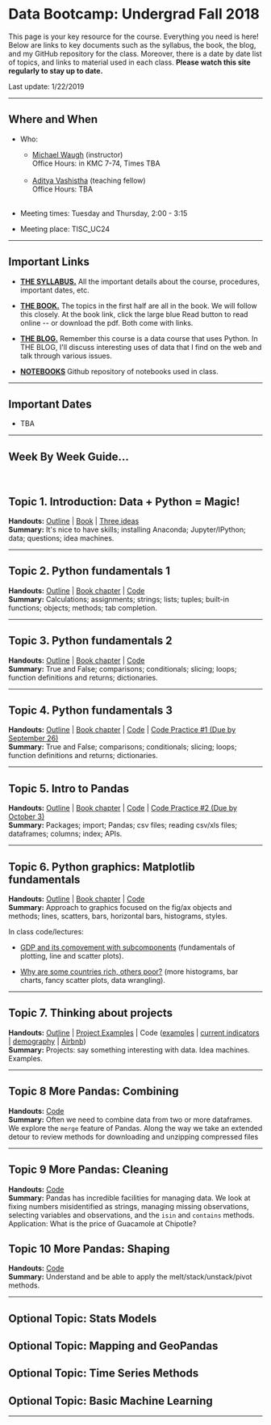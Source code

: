 # Data Bootcamp: Undergrad Fall 2018

This page is your key resource for the course. Everything you need is here! Below are links to key documents such as the syllabus, the book, the blog, and my GitHub repository for the class. Moreover, there is a date by date list of topics, and links to material used in each class. **Please watch this site regularly to stay up to date.**

Last update: 1/22/2019

---

## Where and When
- Who:
  - [Michael Waugh](mailto:bzweig@stern.nyu.edu)  (instructor)<br>
       Office Hours: in KMC 7-74, Times TBA <br>
       <br>
   - [Aditya Vashistha](mailto:aav331@stern.nyu.edu) (teaching fellow)<br>
        Office Hours: TBA <br>
        <br>

- Meeting times: Tuesday and Thursday, 2:00 - 3:15

- Meeting place: TISC_UC24

---
## Important Links
- **[THE SYLLABUS.](https://github.com/nyusterndatabootcamp/NYU-Data-Bootcamp/blob/master/DataBootcamp_Syllabus_UG_F18.pdf)** All the important details about the course, procedures, important dates, etc.

- **[THE BOOK.](https://nyudatabootcamp.gitbook.io/thebook/)**  The topics in the first half are all in the book. We will follow this closely. At the book link, click the large blue Read button to read online -- or download the pdf.  Both come with links.

- **[THE BLOG.](undergrad_spring_2019_blog.md)** Remember this course is a data course that uses Python. In THE BLOG, I'll discuss interesting uses of data that I find on the web and talk through various issues.

- **[NOTEBOOKS](https://github.com/nyusterndatabootcamp/notebooks/tree/master/book_notebooks)** Github repository of notebooks used in class.

---
## Important Dates

- TBA
---

## Week By Week Guide...

<br>

## Topic 1.  Introduction: Data + Python = Magic!

**Handouts:**  [Outline](https://github.com/nyusterndatabootcamp/teaching_materials/blob/master/documents/bootcamp_topic_intro.pdf) | [Book](https://nyudatabootcamp.gitbook.io/thebook) | [Three ideas](https://github.com/nyusterndatabootcamp/teaching_materials/blob/master/documents/bootcamp_3ideas.pdf) <br>
**Summary:**  It's nice to have skills; installing Anaconda; Jupyter/IPython; data; questions; idea machines.

---

## Topic 2.  Python fundamentals 1

**Handouts:**  [Outline](https://github.com/nyusterndatabootcamp/teaching_materials/blob/master/documents/bootcamp_topic_pyfun1.pdf) | [Book chapter](https://nyudatabootcamp.gitbook.io/thebook/py-fun1) | [Code](https://github.com/nyusterndatabootcamp/notebooks/blob/master/book_notebooks/python_fundamentals_one.ipynb) <br>
**Summary:**  Calculations; assignments; strings; lists; tuples; built-in functions; objects; methods; tab completion.

---
## Topic 3.  Python fundamentals 2

**Handouts:**  [Outline](https://github.com/nyusterndatabootcamp/teaching_materials/blob/master/documents/bootcamp_topic_pyfun2.pdf) | [Book chapter](https://nyudatabootcamp.gitbook.io/thebook/py-fun2) | [Code](https://github.com/nyusterndatabootcamp/notebooks/blob/master/book_notebooks/python_fundamentals_two.ipynb)<br>
**Summary:**  True and False; comparisons; conditionals; slicing; loops; function definitions and returns; dictionaries.

---

## Topic 4.  Python fundamentals 3

**Handouts:**  [Outline](https://github.com/nyusterndatabootcamp/teaching_materials/blob/master/documents/bootcamp_topic_pyfun2.pdf) | [Book chapter](https://nyudatabootcamp.gitbook.io/thebook/py-fun2) | [Code](https://github.com/nyusterndatabootcamp/notebooks/blob/master/book_notebooks/python_fundamentals_two.ipynb) | [Code Practice #1 (Due by September 26)](https://github.com/nyusterndatabootcamp/teaching_materials/blob/master/documents/bootcamp_practice_1.pdf) <br>
**Summary:**  True and False; comparisons; conditionals; slicing; loops; function definitions and returns; dictionaries.

---

## Topic 5.  Intro to Pandas
**Handouts:**  [Outline](https://github.com/nyusterndatabootcamp/teaching_materials/blob/master/documents/bootcamp_topic_pandas-input.pdf) | [Book chapter](https://nyudatabootcamp.gitbooks.io/data-bootcamp/content/pandas-intro.html) | [Code](https://github.com/nyusterndatabootcamp/notebooks/blob/master/book_notebooks/intro_to_pandas.ipynb) | [Code Practice #2 (Due by October 3)](https://github.com/nyusterndatabootcamp/teaching_materials/blob/master/documents/bootcamp_practice_2.pdf) <br>
**Summary:**  Packages; import; Pandas; csv files; reading csv/xls files; dataframes; columns; index; APIs.

---

## Topic 6.  Python graphics:  Matplotlib fundamentals
**Handouts:**  [Outline](https://github.com/nyusterndatabootcamp/teaching_materials/blob/master/documents/bootcamp_topic_graphics.pdf) | [Book chapter](https://nyudatabootcamp.gitbook.io/thebook/graphs1) | [Code](https://github.com/nyusterndatabootcamp/notebooks/blob/master/book_notebooks/intro_to_matplotlib.ipynb) <br>
**Summary:**  Approach to graphics focused on the fig/ax objects and methods; lines, scatters, bars, horizontal bars, histograms, styles.

In class code/lectures:

- [GDP and its comovement with subcomponents](https://github.com/mwaugh0328/Data_Bootcamp_Fall_2017/blob/master/data_bootcamp_1023/intro_matplotlib.ipynb) (fundamentals of plotting, line and scatter plots).

- [Why are some countries rich, others poor?](https://github.com/mwaugh0328/Data_Bootcamp_Fall_2017/tree/master/data_bootcamp_1030) (more histograms, bar charts, fancy scatter plots, data wrangling).

---

## Topic 7.  Thinking about projects
**Handouts:** [Outline](https://github.com/nyusterndatabootcamp/teaching_materials/blob/master/documents/bootcamp_project_turnin.pdf) | [Project Examples](https://github.com/NYUDataBootcamp/Materials/blob/master/Documents/bootcamp_project_examples.pdf) | Code ([examples](https://github.com/nyusterndatabootcamp/notebooks/blob/master/book_notebooks/bootcamp_examples.ipynb) | [current indicators](https://github.com/nyusterndatabootcamp/notebooks/blob/master/book_notebooks/bootcamp_indicators.ipynb) | [demography](https://github.com/NYUDataBootcamp/Lab/blob/master/UN_demography.ipynb) | [Airbnb](https://github.com/NYUDataBootcamp/Lab/blob/master/Airbnb_experiments_Chase.ipynb)) <br>
**Summary:**  Projects:  say something interesting with data.  Idea machines. Examples.

---

## Topic 8  More Pandas: Combining
 **Handouts:** [Code](https://github.com/mwaugh0328/Data_Bootcamp_Fall_2017/tree/master/data_bootcamp_1113) <br>
**Summary:**  Often we need to combine data from two or more dataframes. We explore the `merge` feature of Pandas. Along the way we take an extended detour to review methods for downloading and unzipping compressed files

---

## Topic 9 More Pandas: Cleaning

 **Handouts:**  [Code](https://github.com/mwaugh0328/Data_Bootcamp_Fall_2017/blob/master/data_bootcamp_1106/cleaning_chipoltle_data.ipynb) <br>
**Summary:**  Pandas has incredible facilities for managing data.  We look at fixing numbers misidentified as strings, managing missing observations, selecting variables and observations, and the `isin` and `contains` methods. Application: What is the price of Guacamole at Chipotle?

## Topic 10  More Pandas: Shaping
**Handouts:** [Code](https://github.com/mwaugh0328/data_bootcamp_spring_2018/blob/master/week10/reshape.ipynb) <br>
**Summary:**  Understand and be able to apply the melt/stack/unstack/pivot methods.

---

## Optional Topic: Stats Models

## Optional Topic: Mapping and GeoPandas

## Optional Topic: Time Series Methods

## Optional Topic: Basic Machine Learning

---
